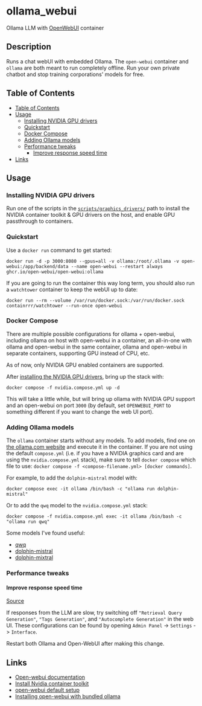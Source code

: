 # ollama_webui <!-- omit in toc -->

Ollama LLM with [OpenWebUI](https://github.com/open-webui/open-webui) container

## Description <!-- omit in toc -->

Runs a chat webUI with embedded Ollama. The `open-webui` container and `ollama` are both meant to run completely offline. Run your own private chatbot and stop training corporations' models for free.

## Table of Contents

- [Table of Contents](#table-of-contents)
- [Usage](#usage)
  - [Installing NVIDIA GPU drivers](#installing-nvidia-gpu-drivers)
  - [Quickstart](#quickstart)
  - [Docker Compose](#docker-compose)
  - [Adding Ollama models](#adding-ollama-models)
  - [Performance tweaks](#performance-tweaks)
    - [Improve response speed time](#improve-response-speed-time)
- [Links](#links)

## Usage

### Installing NVIDIA GPU drivers

Run one of the scripts in the [`scripts/graphics_drivers/`](./scripts/graphics_drivers/) path to install the NVIDIA container toolkit & GPU drivers on the host, and enable GPU passthrough to containers.

### Quickstart

Use a `docker run` command to get started:

```shell
docker run -d -p 3000:8080 --gpus=all -v ollama:/root/.ollama -v open-webui:/app/backend/data --name open-webui --restart always ghcr.io/open-webui/open-webui:ollama
```

If you are going to run the container this way long term, you should also run a `watchtower` container to keep the webUI up to date:

```shell
docker run --rm --volume /var/run/docker.sock:/var/run/docker.sock containrrr/watchtower --run-once open-webui
```

### Docker Compose

There are multiple possible configurations for ollama + open-webui, including ollama on host with open-webui in a container, an all-in-one with ollama and open-webui in the same container, ollama and open-webui in separate containers, supporting GPU instead of CPU, etc.

As of now, only NVIDIA GPU enabled containers are supported.

After [installing the NVIDIA GPU drivers](#installing-nvidia-gpu-drivers), bring up the stack with:

```shell
docker compose -f nvidia.compose.yml up -d
```

This will take a little while, but will bring up ollama with NVIDIA GPU support and an open-webui on port `3000` (by default, set `OPENWEBUI_PORT` to something different if you want to change the web UI port).

### Adding Ollama models

The `ollama` container starts without any models. To add models, find one on [the ollama.com website](https://ollama.com/search) and execute it in the container. If you are not using the default `compose.yml` (i.e. if you have a NVIDIA graphics card and are using the `nvidia.compose.yml` stack), make sure to tell `docker compose` which file to use: `docker compose -f <compose-filename.yml> [docker commands]`.

For example, to add the `dolphin-mistral` model with:

```shell
docker compose exec -it ollama /bin/bash -c "ollama run dolphin-mistral"
```

Or to add the `qwq` model to the `nvidia.compose.yml` stack:

```shell
docker compose -f nvidia.compose.yml exec -it ollama /bin/bash -c "ollama run qwq"
```

Some models I've found useful:

- [qwq](https://ollama.com/library/qwq)
- [dolphin-mistral](https://ollama.com/library/dolphin-mistral)
- [dolphin-mixtral](https://ollama.com/library/dolphin-mixtral)

### Performance tweaks

#### Improve response speed time

[Source](https://github.com/open-webui/open-webui/discussions/7821#discussioncomment-11641870)

If responses from the LLM are slow, try switching off `"Retrieval Query Generation"`, `"Tags Generation"`, and `"Autocomplete Generation"` in the web UI. These configurations can be found by opening `Admin Panel` -> `Settings` -> `Interface`.

Restart both Ollama and Open-WebUI after making this change.

## Links

- [Open-webui documentation](https://docs.openwebui.com/getting-started/)
- [Install Nvidia container toolkit](https://gist.github.com/GurucharanSavanth/ee67321a63975e1c26e0765e2561ae9d#install-docker-and-nvidia-container-toolkit)
- [open-webui default setup](https://github.com/open-webui/open-webui#installation-with-default-configuration)
- [Installing open-webui with bundled ollama](https://github.com/open-webui/open-webui#installing-open-webui-with-bundled-ollama-support)
